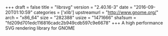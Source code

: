 +++
draft = false
title = "librsvg"
version = "2.40.16-3"
date = "2016-09-20T01:10:59"
categories = ['xlib']
upstreamurl = "http://www.gnome.org/"
arch = "x86_64"
size = "282388"
usize = "1471666"
sha1sum = "fd209d701edc116816cadc2b949cdb597c9e6678"
+++
A high performance SVG rendering library for GNOME